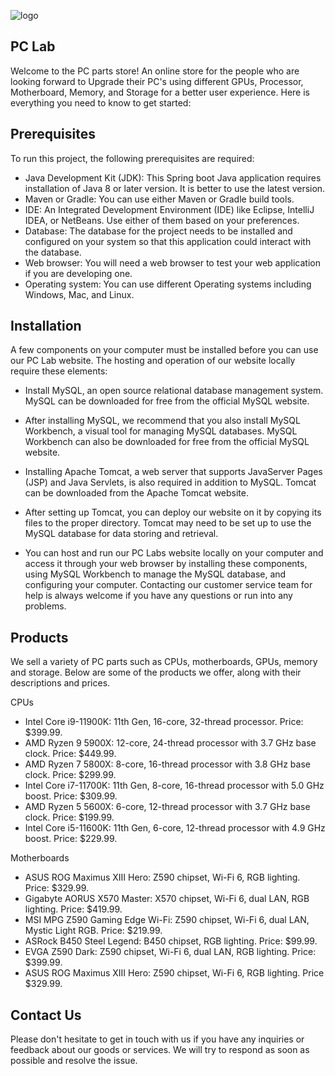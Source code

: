 ![logo](https://user-images.githubusercontent.com/116152412/228357949-eba1a23a-5988-4623-a6a7-28ff92e9af1a.png)

## PC Lab

Welcome to the PC parts store! An online store for the people who are looking forward to Upgrade their PC's using different GPUs, Processor, Motherboard, Memory, and Storage for a better user experience. Here is everything you need to know to get started:



## Prerequisites

To run this project, the following prerequisites are required:

- Java Development Kit (JDK): This Spring boot Java application requires installation of Java 8 or later version. It is better to use the latest version.
- Maven or Gradle: You can use either Maven or Gradle build tools.
- IDE: An Integrated Development Environment (IDE) like Eclipse, IntelliJ IDEA, or NetBeans. Use either of them based on your preferences.
- Database: The database for the project needs to be installed and configured on your system so that this application could interact with the database.
- Web browser: You will need a web browser to test your web application if you are developing one.
- Operating system: You can use different Operating systems including Windows, Mac, and Linux.

## Installation

A few components on your computer must be installed before you can use our PC Lab website. The hosting and operation of our website locally require these elements:

- Install MySQL, an open source relational database management system. MySQL can be downloaded for free from the official MySQL website. 

- After installing MySQL, we recommend that you also install MySQL Workbench, a visual tool for managing MySQL databases. MySQL Workbench can also be downloaded for free from the official MySQL website. 

- Installing Apache Tomcat, a web server that supports JavaServer Pages (JSP) and Java Servlets, is also required in addition to MySQL. Tomcat can be downloaded from the Apache Tomcat website.

- After setting up Tomcat, you can deploy our website on it by copying its files to the proper directory. Tomcat may need to be set up to use the MySQL database for data storing and retrieval.

- You can host and run our PC Labs website locally on your computer and access it through your web browser by installing these components, using MySQL Workbench to manage the MySQL database, and configuring your computer. Contacting our customer service team for help is always welcome if you have any questions or run into any problems.

## Products

We sell a variety of PC parts such as CPUs, motherboards, GPUs, memory and storage. Below are some of the products we offer, along with their descriptions and prices.

CPUs

- Intel Core i9-11900K: 11th Gen, 16-core, 32-thread processor. Price: $399.99.
- AMD Ryzen 9 5900X: 12-core, 24-thread processor with 3.7 GHz base clock. Price: $449.99.
- AMD Ryzen 7 5800X: 8-core, 16-thread processor with 3.8 GHz base clock. Price: $299.99.
- Intel Core i7-11700K: 11th Gen, 8-core, 16-thread processor with 5.0 GHz boost. Price: $309.99.
- AMD Ryzen 5 5600X: 6-core, 12-thread processor with 3.7 GHz base clock. Price: $199.99.
- Intel Core i5-11600K: 11th Gen, 6-core, 12-thread processor with 4.9 GHz boost. Price: $229.99.

Motherboards

- ASUS ROG Maximus XIII Hero: Z590 chipset, Wi-Fi 6, RGB lighting. Price: $329.99.
- Gigabyte AORUS X570 Master: X570 chipset, Wi-Fi 6, dual LAN, RGB lighting. Price: $419.99.
- MSI MPG Z590 Gaming Edge Wi-Fi: Z590 chipset, Wi-Fi 6, dual LAN, Mystic Light RGB. Price: $219.99.
- ASRock B450 Steel Legend: B450 chipset, RGB lighting. Price: $99.99.
- EVGA Z590 Dark: Z590 chipset, Wi-Fi 6, dual LAN, RGB lighting. Price: $399.99.
- ASUS ROG Maximus XIII Hero: Z590 chipset, Wi-Fi 6, RGB lighting. Price $329.99.

## Contact Us

Please don't hesitate to get in touch with us if you have any inquiries or feedback about our goods or services. We will try to respond as soon as possible and resolve the issue. 
